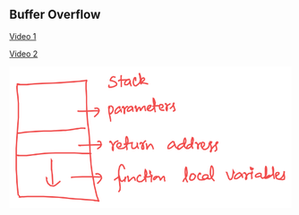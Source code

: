 ## Buffer Overflow

[Video 1](https://www.youtube.com/watch?v=scaz_pofc7A&list=PLEJxKK7AcSEGPOCFtQTJhOElU44J_JAun&index=33)

[Video 2](https://www.youtube.com/watch?v=o3pcY-bRRgs&list=PLEJxKK7AcSEGPOCFtQTJhOElU44J_JAun&index=34&pp=iAQB)


![](../assets/5ceedb0f-6e33-9c88-dfd6-16af0c863a1d.svg)